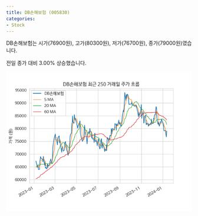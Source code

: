 ```yaml
---
title: DB손해보험 (005830)
categories:
- Stock
---
```


DB손해보험는 시가(76900원), 고가(80300원), 저가(76700원), 종가(79000원)였습니다.

전일 종가 대비 3.00% 상승했습니다.

<!-- more -->

![005830](/assets/images/stock/005830.png)